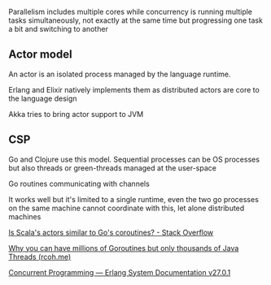 ---
---


Parallelism includes multiple cores while concurrency is running multiple tasks simultaneously, not exactly at the same time but progressing one task a bit and switching to another 

## Actor model 

An actor is an isolated process managed by the language runtime. 

Erlang and Elixir natively implements them as distributed actors are core to the language design 

Akka tries to bring actor support to JVM 


## CSP 

Go and Clojure use this model. Sequential processes can be OS processes but also threads or green-threads managed at the user-space 

Go routines communicating with channels 

It works well but it's limited to a single runtime, even the two go processes on the same machine cannot coordinate with this, let alone distributed machines 

[Is Scala's actors similar to Go's coroutines? - Stack Overflow](https://stackoverflow.com/questions/22621514/is-scalas-actors-similar-to-gos-coroutines)

[Why you can have millions of Goroutines but only thousands of Java Threads (rcoh.me)](https://rcoh.me/posts/why-you-can-have-a-million-go-routines-but-only-1000-java-threads/)

[Concurrent Programming — Erlang System Documentation v27.0.1](https://www.erlang.org/doc/system/conc_prog)

